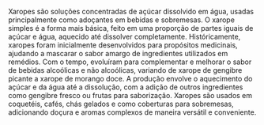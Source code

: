 Xaropes são soluções concentradas de açúcar dissolvido em água, usadas principalmente como adoçantes em bebidas e sobremesas. O xarope simples é a forma mais básica, feito em uma proporção de partes iguais de açúcar e água, aquecido até dissolver completamente. Históricamente, xaropes foram inicialmente desenvolvidos para propósitos medicinais, ajudando a mascarar o sabor amargo de ingredientes utilizados em remédios. Com o tempo, evoluíram para complementar e melhorar o sabor de bebidas alcoólicas e não alcoólicas, variando de xarope de gengibre picante a xarope de morango doce. A produção envolve o aquecimento do açúcar e da água até a dissolução, com a adição de outros ingredientes como gengibre fresco ou frutas para saborização. Xaropes são usados em coquetéis, cafés, chás gelados e como coberturas para sobremesas, adicionando doçura e aromas complexos de maneira versátil e conveniente.